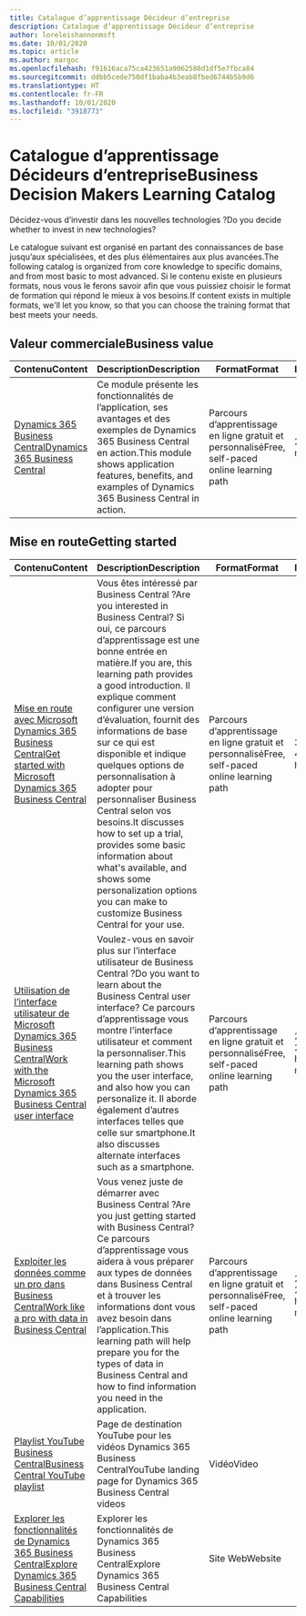 ```yaml
---
title: Catalogue d’apprentissage Décideur d’entreprise
description: Catalogue d’apprentissage Décideur d’entreprise
author: loreleishannonmsft
ms.date: 10/01/2020
ms.topic: article
ms.author: margoc
ms.openlocfilehash: f91616aca75ca423651a9062588d1df5e7fbca84
ms.sourcegitcommit: ddbb5cede750df1baba4b3eab8fbed6744b5b9d6
ms.translationtype: HT
ms.contentlocale: fr-FR
ms.lasthandoff: 10/01/2020
ms.locfileid: "3918773"
---
```

# <a name="business-decision-makers-learning-catalog"></a><span data-ttu-id="e22fd-103">Catalogue d’apprentissage Décideurs d’entreprise</span><span class="sxs-lookup"><span data-stu-id="e22fd-103">Business Decision Makers Learning Catalog</span></span>

<span data-ttu-id="e22fd-104">Décidez-vous d’investir dans les nouvelles technologies ?</span><span class="sxs-lookup"><span data-stu-id="e22fd-104">Do you decide whether to invest in new technologies?</span></span>

<span data-ttu-id="e22fd-105">Le catalogue suivant est organisé en partant des connaissances de base jusqu’aux spécialisées, et des plus élémentaires aux plus avancées.</span><span class="sxs-lookup"><span data-stu-id="e22fd-105">The following catalog is organized from core knowledge to specific domains, and from most basic to most advanced.</span></span> <span data-ttu-id="e22fd-106">Si le contenu existe en plusieurs formats, nous vous le ferons savoir afin que vous puissiez choisir le format de formation qui répond le mieux à vos besoins.</span><span class="sxs-lookup"><span data-stu-id="e22fd-106">If content exists in multiple formats, we'll let you know, so that you can choose the training format that best meets your needs.</span></span>  

## <a name="business-value"></a><span data-ttu-id="e22fd-107">Valeur commerciale<a name="busvalue"></a></span><span class="sxs-lookup"><span data-stu-id="e22fd-107">Business value<a name="busvalue"></a></span></span>

| <span data-ttu-id="e22fd-108">Contenu</span><span class="sxs-lookup"><span data-stu-id="e22fd-108">Content</span></span>                                                                 | <span data-ttu-id="e22fd-109">Description</span><span class="sxs-lookup"><span data-stu-id="e22fd-109">Description</span></span>                                                                                                | <span data-ttu-id="e22fd-110">Format</span><span class="sxs-lookup"><span data-stu-id="e22fd-110">Format</span></span>                                | <span data-ttu-id="e22fd-111">Longueur</span><span class="sxs-lookup"><span data-stu-id="e22fd-111">Length</span></span>     |
|----------------------------------------------------------------------------------------------------------------|------------------------------------------------------------------------------------------------------------|---------------------------------------|------------|
| [<span data-ttu-id="e22fd-112">Dynamics 365 Business Central</span><span class="sxs-lookup"><span data-stu-id="e22fd-112">Dynamics 365 Business Central</span></span>](https://docs.microsoft.com/learn/modules/dynamics-365-business-central/) | <span data-ttu-id="e22fd-113">Ce module présente les fonctionnalités de l’application, ses avantages et des exemples de Dynamics 365 Business Central en action.</span><span class="sxs-lookup"><span data-stu-id="e22fd-113">This module shows application features, benefits, and examples of Dynamics 365 Business Central in action.</span></span> | <span data-ttu-id="e22fd-114">Parcours d’apprentissage en ligne gratuit et personnalisé</span><span class="sxs-lookup"><span data-stu-id="e22fd-114">Free, self-paced online learning path</span></span> | <span data-ttu-id="e22fd-115">24 minutes</span><span class="sxs-lookup"><span data-stu-id="e22fd-115">24 minutes</span></span> |

## <a name="getting-started"></a><span data-ttu-id="e22fd-116">Mise en route<a name="get-started"></a></span><span class="sxs-lookup"><span data-stu-id="e22fd-116">Getting started<a name="get-started"></a></span></span>

| <span data-ttu-id="e22fd-117">Contenu</span><span class="sxs-lookup"><span data-stu-id="e22fd-117">Content</span></span>                                                                                                                             | <span data-ttu-id="e22fd-118">Description</span><span class="sxs-lookup"><span data-stu-id="e22fd-118">Description</span></span>                                                                                                                                                                                                                                                                                      | <span data-ttu-id="e22fd-119">Format</span><span class="sxs-lookup"><span data-stu-id="e22fd-119">Format</span></span>                                | <span data-ttu-id="e22fd-120">Longueur</span><span class="sxs-lookup"><span data-stu-id="e22fd-120">Length</span></span>             |
|------------------------------------------------------------------------------------------------------------------------------------------------------------------------------|--------------------------------------------------------------------------------------------------------------------------------------------------------------------------------------------------------------------------------------------------------------------------------------------------|---------------------------------------|--------------------|
| [<span data-ttu-id="e22fd-121">Mise en route avec Microsoft Dynamics 365 Business Central</span><span class="sxs-lookup"><span data-stu-id="e22fd-121">Get started with Microsoft Dynamics 365 Business Central</span></span>](https://docs.microsoft.com/learn/paths/get-started-dynamics-365-business-central/)                          | <span data-ttu-id="e22fd-122">Vous êtes intéressé par Business Central ?</span><span class="sxs-lookup"><span data-stu-id="e22fd-122">Are you interested in Business Central?</span></span> <span data-ttu-id="e22fd-123">Si oui, ce parcours d’apprentissage est une bonne entrée en matière.</span><span class="sxs-lookup"><span data-stu-id="e22fd-123">If you are, this learning path provides a good introduction.</span></span> <span data-ttu-id="e22fd-124">Il explique comment configurer une version d’évaluation, fournit des informations de base sur ce qui est disponible et indique quelques options de personnalisation à adopter pour personnaliser Business Central selon vos besoins.</span><span class="sxs-lookup"><span data-stu-id="e22fd-124">It discusses how to set up a trial, provides some basic information about what's available, and shows some personalization options you can make to customize Business Central for your use.</span></span> | <span data-ttu-id="e22fd-125">Parcours d’apprentissage en ligne gratuit et personnalisé</span><span class="sxs-lookup"><span data-stu-id="e22fd-125">Free, self-paced online learning path</span></span> | <span data-ttu-id="e22fd-126">3 heures 4 minutes</span><span class="sxs-lookup"><span data-stu-id="e22fd-126">3 hours 4 minutes</span></span>  |
| [<span data-ttu-id="e22fd-127">Utilisation de l’interface utilisateur de Microsoft Dynamics 365 Business Central</span><span class="sxs-lookup"><span data-stu-id="e22fd-127">Work with the Microsoft Dynamics 365 Business Central user interface</span></span>](https://docs.microsoft.com/learn/paths/work-with-user-interface-dynamics-365-business-central/) | <span data-ttu-id="e22fd-128">Voulez-vous en savoir plus sur l’interface utilisateur de Business Central ?</span><span class="sxs-lookup"><span data-stu-id="e22fd-128">Do you want to learn about the Business Central user interface?</span></span> <span data-ttu-id="e22fd-129">Ce parcours d’apprentissage vous montre l’interface utilisateur et comment la personnaliser.</span><span class="sxs-lookup"><span data-stu-id="e22fd-129">This learning path shows you the user interface, and also how you can personalize it.</span></span> <span data-ttu-id="e22fd-130">Il aborde également d’autres interfaces telles que celle sur smartphone.</span><span class="sxs-lookup"><span data-stu-id="e22fd-130">It also discusses alternate interfaces such as a smartphone.</span></span>                                                                               | <span data-ttu-id="e22fd-131">Parcours d’apprentissage en ligne gratuit et personnalisé</span><span class="sxs-lookup"><span data-stu-id="e22fd-131">Free, self-paced online learning path</span></span> | <span data-ttu-id="e22fd-132">2 heures 27 minutes</span><span class="sxs-lookup"><span data-stu-id="e22fd-132">2 hours 27 minutes</span></span> |
| [<span data-ttu-id="e22fd-133">Exploiter les données comme un pro dans Business Central</span><span class="sxs-lookup"><span data-stu-id="e22fd-133">Work like a pro with data in Business Central</span></span>](https://docs.microsoft.com/learn/paths/work-pro-data-dynamics-365-business-central)                                    | <span data-ttu-id="e22fd-134">Vous venez juste de démarrer avec Business Central ?</span><span class="sxs-lookup"><span data-stu-id="e22fd-134">Are you just getting started with Business Central?</span></span> <span data-ttu-id="e22fd-135">Ce parcours d’apprentissage vous aidera à vous préparer aux types de données dans Business Central et à trouver les informations dont vous avez besoin dans l’application.</span><span class="sxs-lookup"><span data-stu-id="e22fd-135">This learning path will help prepare you for the types of data in Business Central and how to find information you need in the application.</span></span>                                                                                                  | <span data-ttu-id="e22fd-136">Parcours d’apprentissage en ligne gratuit et personnalisé</span><span class="sxs-lookup"><span data-stu-id="e22fd-136">Free, self-paced online learning path</span></span> | <span data-ttu-id="e22fd-137">2 heures 27 minutes</span><span class="sxs-lookup"><span data-stu-id="e22fd-137">2 hours 27 minutes</span></span> |
| [<span data-ttu-id="e22fd-138">Playlist YouTube Business Central</span><span class="sxs-lookup"><span data-stu-id="e22fd-138">Business Central YouTube playlist</span></span>](https://www.youtube.com/playlist?list=PLcakwueIHoT-wVFPKUtmxlqcG1kJ0oqq4)                                                                | <span data-ttu-id="e22fd-139">Page de destination YouTube pour les vidéos Dynamics 365 Business Central</span><span class="sxs-lookup"><span data-stu-id="e22fd-139">YouTube landing page for Dynamics 365 Business Central videos</span></span>                                                                                                                                                                                                                                    | <span data-ttu-id="e22fd-140">Vidéo</span><span class="sxs-lookup"><span data-stu-id="e22fd-140">Video</span></span>                                 |                    |
| [<span data-ttu-id="e22fd-141">Explorer les fonctionnalités de Dynamics 365 Business Central</span><span class="sxs-lookup"><span data-stu-id="e22fd-141">Explore Dynamics 365 Business Central Capabilities</span></span>](https://dynamics.microsoft.com/business-central/capabilities/)                                                    | <span data-ttu-id="e22fd-142">Explorer les fonctionnalités de Dynamics 365 Business Central</span><span class="sxs-lookup"><span data-stu-id="e22fd-142">Explore Dynamics 365 Business Central Capabilities</span></span>                                                                                                                                                                                                                                               | <span data-ttu-id="e22fd-143">Site Web</span><span class="sxs-lookup"><span data-stu-id="e22fd-143">Website</span></span>                               |                    |
